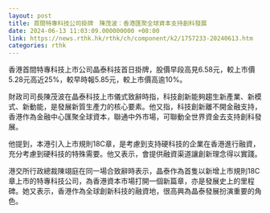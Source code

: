 ```yaml
---
layout: post
title: 首間特專科技公司掛牌　陳茂波：香港匯聚全球資本支持創科發展
date: 2024-06-13 11:03:09.000000000 +08:00
link: https://news.rthk.hk/rthk/ch/component/k2/1757233-20240613.htm
categories: rthk
---
```


香港首間特專科技上市公司晶泰科技首日掛牌，股價早段高見6.58元，較上市價5.28元高近25%，較早時報5.85元，較上市價高逾10%。

財政司司長陳茂波在晶泰科技上市儀式致辭時指，科技創新能夠趨生新產業、新模式、新動能，是發展新質生產力的核心要素。他又指，科技創新離不開金融支持，香港作為金融中心匯聚全球資本，聯通中外市場，可聯動全世界資金去支持創科發展。

他提到，本港引入上市規則18C章，是考慮到支持硬科技的企業在香港進行融資，充分考慮到硬科技的特殊需要。他又表示，會提供融資渠道讓創新理念得以實踐。

港交所行政總裁陳翊庭在同一場合致辭時表示，晶泰作為首隻以新增上市規則18C章上市的特專科技公司，為香港資本市場打開一個新篇章，亦是發展史上的里程碑。她又表示，香港作為全球創新科技的融資地，很高興為晶泰發展扮演重要的角色。
